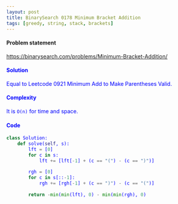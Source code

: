 ```yaml
---
layout: post
title: BinarySearch 0178 Minimum Bracket Addition
tags: [greedy, string, stack, brackets]
---
```


#### Problem statement

<a href="https://binarysearch.com/problems/Minimum-Bracket-Addition/"> <font color = blue>https://binarysearch.com/problems/Minimum-Bracket-Addition/

#### Solution
Equal to Leetcode 0921 Minimum Add to Make Parentheses Valid.

#### Complexity
It is `O(n)` for time and space.

#### Code
```python
class Solution:
    def solve(self, s):
        lft = [0]
        for c in s:
            lft += [lft[-1] + (c == "(") - (c == ")")]
            
        rgh = [0]
        for c in s[::-1]:
            rgh += [rgh[-1] + (c == ")") - (c == "(")]
            
        return -min(min(lft), 0) - min(min(rgh), 0)
```
